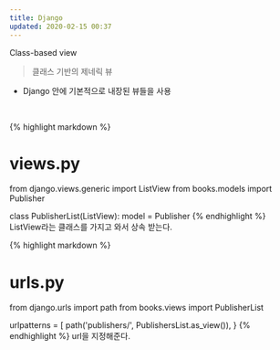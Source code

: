 ```yaml
---
title: Django
updated: 2020-02-15 00:37
---
```


Class-based view
<br>
> 클래스 기반의 제네릭 뷰
- Django 안에 기본적으로 내장된 뷰들을 사용
<br>

{% highlight markdown %}
# views.py
from django.views.generic import ListView
from books.models import Publisher

class PublisherList(ListView):
    model = Publisher
{% endhighlight %}
ListView라는 클래스를 가지고 와서 상속 받는다.

{% highlight markdown %}
# urls.py
from django.urls import path
from books.views import PublisherList

urlpatterns = [
    path('publishers/', PublishersList.as_view()),
}
{% endhighlight %}
url을 지정해준다.
